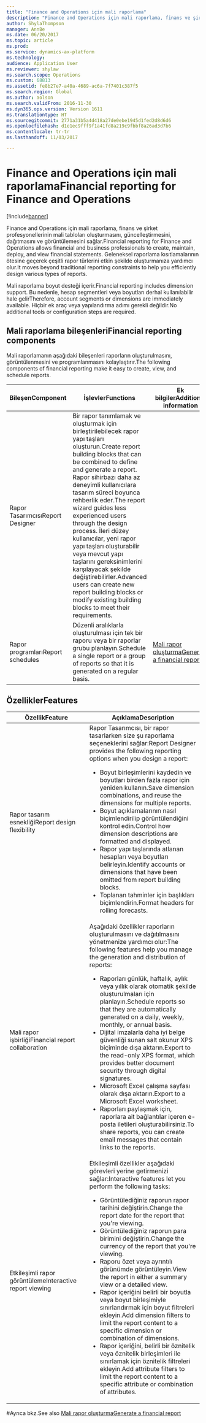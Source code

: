 ```yaml
---
title: "Finance and Operations için mali raporlama"
description: "Finance and Operations için mali raporlama, finans ve şirket profesyonellerinin mali tabloları oluşturmasını, güncelleştirmesini, dağıtmasını ve görüntülemesini sağlar. Geleneksel raporlama kısıtlamalarının ötesine geçerek çeşitli rapor türlerini etkin şekilde oluşturmanıza yardımcı olur."
author: ShylaThompson
manager: AnnBe
ms.date: 06/20/2017
ms.topic: article
ms.prod: 
ms.service: dynamics-ax-platform
ms.technology: 
audience: Application User
ms.reviewer: shylaw
ms.search.scope: Operations
ms.custom: 68813
ms.assetid: fe8b27e7-a40a-4689-ac6a-7f7401c387f5
ms.search.region: Global
ms.author: aolson
ms.search.validFrom: 2016-11-30
ms.dyn365.ops.version: Version 1611
ms.translationtype: HT
ms.sourcegitcommit: 2771a31b5a4d418a27de0ebe1945d1fed2d8d6d6
ms.openlocfilehash: d1e1ec9fff9f1a41fd8a219c9fbbf8a26ad3d7b6
ms.contentlocale: tr-tr
ms.lasthandoff: 11/03/2017

---
```


# <a name="financial-reporting-for-finance-and-operations"></a><span data-ttu-id="396fb-104">Finance and Operations için mali raporlama</span><span class="sxs-lookup"><span data-stu-id="396fb-104">Financial reporting for Finance and Operations</span></span>

[!include[banner](../includes/banner.md)]


<span data-ttu-id="396fb-105">Finance and Operations için mali raporlama, finans ve şirket profesyonellerinin mali tabloları oluşturmasını, güncelleştirmesini, dağıtmasını ve görüntülemesini sağlar.</span><span class="sxs-lookup"><span data-stu-id="396fb-105">Financial reporting for Finance and Operations allows financial and business professionals to create, maintain, deploy, and view financial statements.</span></span> <span data-ttu-id="396fb-106">Geleneksel raporlama kısıtlamalarının ötesine geçerek çeşitli rapor türlerini etkin şekilde oluşturmanıza yardımcı olur.</span><span class="sxs-lookup"><span data-stu-id="396fb-106">It moves beyond traditional reporting constraints to help you efficiently design various types of reports.</span></span>

<span data-ttu-id="396fb-107">Mali raporlama boyut desteği içerir.</span><span class="sxs-lookup"><span data-stu-id="396fb-107">Financial reporting includes dimension support.</span></span> <span data-ttu-id="396fb-108">Bu nedenle, hesap segmentleri veya boyutları derhal kullanılabilir hale gelir</span><span class="sxs-lookup"><span data-stu-id="396fb-108">Therefore, account segments or dimensions are immediately available.</span></span> <span data-ttu-id="396fb-109">Hiçbir ek araç veya yapılandırma adımı gerekli değildir.</span><span class="sxs-lookup"><span data-stu-id="396fb-109">No additional tools or configuration steps are required.</span></span>

## <a name="financial-reporting-components"></a><span data-ttu-id="396fb-110">Mali raporlama bileşenleri</span><span class="sxs-lookup"><span data-stu-id="396fb-110">Financial reporting components</span></span>
<span data-ttu-id="396fb-111">Mali raporlamanın aşağıdaki bileşenleri raporların oluşturulmasını, görüntülenmesini ve programlanmasını kolaylaştırır.</span><span class="sxs-lookup"><span data-stu-id="396fb-111">The following components of financial reporting make it easy to create, view, and schedule reports.</span></span>

| <span data-ttu-id="396fb-112">Bileşen</span><span class="sxs-lookup"><span data-stu-id="396fb-112">Component</span></span>        | <span data-ttu-id="396fb-113">İşlevler</span><span class="sxs-lookup"><span data-stu-id="396fb-113">Functions</span></span>                                                                                                                                                                                                                                                                           | <span data-ttu-id="396fb-114">Ek bilgiler</span><span class="sxs-lookup"><span data-stu-id="396fb-114">Additional information</span></span>                                                                          |
|------------------|-------------------------------------------------------------------------------------------------------------------------------------------------------------------------------------------------------------------------------------------------------------------------------------|-------------------------------------------------------------------------------------------------|
| <span data-ttu-id="396fb-115">Rapor Tasarımcısı</span><span class="sxs-lookup"><span data-stu-id="396fb-115">Report Designer</span></span>  | <span data-ttu-id="396fb-116">Bir rapor tanımlamak ve oluşturmak için birleştirilebilecek rapor yapı taşları oluşturun.</span><span class="sxs-lookup"><span data-stu-id="396fb-116">Create report building blocks that can be combined to define and generate a report.</span></span> <span data-ttu-id="396fb-117">Rapor sihirbazı daha az deneyimli kullanıcılara tasarım süreci boyunca rehberlik eder.</span><span class="sxs-lookup"><span data-stu-id="396fb-117">The report wizard guides less experienced users through the design process.</span></span> <span data-ttu-id="396fb-118">İleri düzey kullanıcılar, yeni rapor yapı taşları oluşturabilir veya mevcut yapı taşlarını gereksinimlerini karşılayacak şekilde değiştirebilirler.</span><span class="sxs-lookup"><span data-stu-id="396fb-118">Advanced users can create new report building blocks or modify existing building blocks to meet their requirements.</span></span> |                                                                                                 |
| <span data-ttu-id="396fb-119">Rapor programları</span><span class="sxs-lookup"><span data-stu-id="396fb-119">Report schedules</span></span> | <span data-ttu-id="396fb-120">Düzenli aralıklarla oluşturulması için tek bir raporu veya bir raporlar grubu planlayın.</span><span class="sxs-lookup"><span data-stu-id="396fb-120">Schedule a single report or a group of reports so that it is generated on a regular basis.</span></span>                                                                                                                                                                                          | [<span data-ttu-id="396fb-121">Mali rapor oluşturma</span><span class="sxs-lookup"><span data-stu-id="396fb-121">Generate a financial report</span></span>](generate-financial-report.md) |

## <a name="features"></a><span data-ttu-id="396fb-122">Özellikler</span><span class="sxs-lookup"><span data-stu-id="396fb-122">Features</span></span>
<table>
<thead>
<tr class="header">
<th><span data-ttu-id="396fb-123">Özellik</span><span class="sxs-lookup"><span data-stu-id="396fb-123">Feature</span></span></th>
<th><span data-ttu-id="396fb-124">Açıklama</span><span class="sxs-lookup"><span data-stu-id="396fb-124">Description</span></span></th>
</tr>
</thead>
<tbody>
<tr class="odd">
<td><span data-ttu-id="396fb-125">Rapor tasarım esnekliği</span><span class="sxs-lookup"><span data-stu-id="396fb-125">Report design flexibility</span></span></td>
<td><span data-ttu-id="396fb-126">Rapor Tasarımcısı, bir rapor tasarlarken size şu raporlama seçeneklerini sağlar:</span><span class="sxs-lookup"><span data-stu-id="396fb-126">Report Designer provides the following reporting options when you design a report:</span></span>
<ul>
<li><span data-ttu-id="396fb-127">Boyut birleşimlerini kaydedin ve boyutları birden fazla rapor için yeniden kullanın.</span><span class="sxs-lookup"><span data-stu-id="396fb-127">Save dimension combinations, and reuse the dimensions for multiple reports.</span></span></li>
<li><span data-ttu-id="396fb-128">Boyut açıklamalarının nasıl biçimlendirilip görüntülendiğini kontrol edin.</span><span class="sxs-lookup"><span data-stu-id="396fb-128">Control how dimension descriptions are formatted and displayed.</span></span></li>
<li><span data-ttu-id="396fb-129">Rapor yapı taşlarında atlanan hesapları veya boyutları belirleyin.</span><span class="sxs-lookup"><span data-stu-id="396fb-129">Identify accounts or dimensions that have been omitted from report building blocks.</span></span></li>
<li><span data-ttu-id="396fb-130">Toplanan tahminler için başlıkları biçimlendirin.</span><span class="sxs-lookup"><span data-stu-id="396fb-130">Format headers for rolling forecasts.</span></span></li>
</ul></td>
</tr>
<tr class="even">
<td><span data-ttu-id="396fb-131">Mali rapor işbirliği</span><span class="sxs-lookup"><span data-stu-id="396fb-131">Financial report collaboration</span></span></td>
<td><span data-ttu-id="396fb-132">Aşağıdaki özellikler raporların oluşturulmasını ve dağıtılmasını yönetmenize yardımcı olur:</span><span class="sxs-lookup"><span data-stu-id="396fb-132">The following features help you manage the generation and distribution of reports:</span></span>
<ul>
<li><span data-ttu-id="396fb-133">Raporları günlük, haftalık, aylık veya yıllık olarak otomatik şekilde oluşturulmaları için planlayın.</span><span class="sxs-lookup"><span data-stu-id="396fb-133">Schedule reports so that they are automatically generated on a daily, weekly, monthly, or annual basis.</span></span></li>
<li><span data-ttu-id="396fb-134">Dijital imzalarla daha iyi belge güvenliği sunan salt okunur XPS biçiminde dışa aktarın.</span><span class="sxs-lookup"><span data-stu-id="396fb-134">Export to the read-only XPS format, which provides better document security through digital signatures.</span></span></li>
<li><span data-ttu-id="396fb-135">Microsoft Excel çalışma sayfası olarak dışa aktarın.</span><span class="sxs-lookup"><span data-stu-id="396fb-135">Export to a Microsoft Excel worksheet.</span></span></li>
<li><span data-ttu-id="396fb-136">Raporları paylaşmak için, raporlara ait bağlantılar içeren e-posta iletileri oluşturabilirsiniz.</span><span class="sxs-lookup"><span data-stu-id="396fb-136">To share reports, you can create email messages that contain links to the reports.</span></span></li>
</ul></td>
</tr>
<tr class="odd">
<td><span data-ttu-id="396fb-137">Etkileşimli rapor görüntüleme</span><span class="sxs-lookup"><span data-stu-id="396fb-137">Interactive report viewing</span></span></td>
<td><span data-ttu-id="396fb-138">Etkileşimli özellikler aşağıdaki görevleri yerine getirmenizi sağlar:</span><span class="sxs-lookup"><span data-stu-id="396fb-138">Interactive features let you perform the following tasks:</span></span>
<ul>
<li><span data-ttu-id="396fb-139">Görüntülediğiniz raporun rapor tarihini değiştirin.</span><span class="sxs-lookup"><span data-stu-id="396fb-139">Change the report date for the report that you're viewing.</span></span></li>
<li><span data-ttu-id="396fb-140">Görüntülediğiniz raporun para birimini değiştirin.</span><span class="sxs-lookup"><span data-stu-id="396fb-140">Change the currency of the report that you're viewing.</span></span></li>
<li><span data-ttu-id="396fb-141">Raporu özet veya ayrıntılı görünümde görüntüleyin.</span><span class="sxs-lookup"><span data-stu-id="396fb-141">View the report in either a summary view or a detailed view.</span></span></li>
<li><span data-ttu-id="396fb-142">Rapor içeriğini belirli bir boyutla veya boyut birleşimiyle sınırlandırmak için boyut filtreleri ekleyin.</span><span class="sxs-lookup"><span data-stu-id="396fb-142">Add dimension filters to limit the report content to a specific dimension or combination of dimensions.</span></span></li>
<li><span data-ttu-id="396fb-143">Rapor içeriğini, belirli bir öznitelik veya öznitelik birleşimleri ile sınırlamak için öznitelik filtreleri ekleyin.</span><span class="sxs-lookup"><span data-stu-id="396fb-143">Add attribute filters to limit the report content to a specific attribute or combination of attributes.</span></span></li>
</ul>
</td>
</tr>
</tbody>
</table>

#<a name="see-also"></a><span data-ttu-id="396fb-144">Ayrıca bkz.</span><span class="sxs-lookup"><span data-stu-id="396fb-144">See also</span></span>
[<span data-ttu-id="396fb-145">Mali rapor oluşturma</span><span class="sxs-lookup"><span data-stu-id="396fb-145">Generate a financial report</span></span>](generate-financial-report.md)





